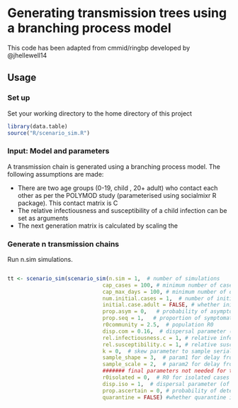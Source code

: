 # Generating transmission trees using a branching process model

This code has been adapted from cmmid/ringbp developed by @jhellewell14

## Usage

### Set up

Set your working directory to the home directory of this project 

```r
library(data.table)
source("R/scenario_sim.R")
```
### Input: Model and parameters

A transmission chain is generated using a branching process model. The following assumptions are made:

- There are two age groups (0-19, child , 20+ adult) who contact each other as per the POLYMOD study (parameterised using socialmixr R package). This contact matrix is C
- The relative infectiousness and susceptibility of a child infection can be set as arguments
- The next generation matrix is calculated by scaling the 


### Generate n transmission chains

Run n.sim simulations.

```r

tt <- scenario_sim(scenario_sim(n.sim = 1,  # number of simulations
                              cap_cases = 100, # minimum number of cases
                              cap_max_days = 100, # minimum number of days (simulation stops after either min cases or min days has been reached in n-1 generation
                              num.initial.cases = 1,  # number of initial infected individuals
                              initial.case.adult = FALSE, # whether initial case is an adult or a child
                              prop.asym = 0,   # probability of asymptomatic infection
                              prop.seq = 1,   # proportion of symptomatic cases that are sequenced
                              r0community = 2.5,  # population R0 
                              disp.com = 0.16,  # dispersal parameter (of neg binom distribution) of community reproduction numbers
                              rel.infectiousness.c = 1, # relative infectiousness of child infections to adult infections
                              rel.susceptibility.c = 1, # relative susceptibility of child infections to adult infections
                              k = 0,  # skew parameter to sample serial interval from incubation period distribution
                              sample_shape = 3,  # param1 for delay from onset to sampling (Weibull distribution)  
                              sample_scale = 2,  # param2 for delay from onset to sampling (Weibull distribution) 
                              ####### final parameters not needed for tranmission chain generation (assuming no isolation / quarantine)
                              r0isolated = 0,  # R0 for isolated cases
                              disp.iso = 1,  # dispersal parameter (of neg binom distribution) of reproduction numbers
                              prop.ascertain = 0, # probability of detecting case for isolation
                              quarantine = FALSE) #whether quarantine is implemented
```

